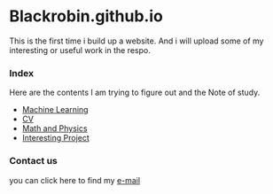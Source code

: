 # Blackrobin.github.io

This is the first time i build up a website.
And i will upload some of my interesting or useful work in the respo.

### Index

Here are the contents I am trying to figure out and the Note of study.

* [Machine Learning](https://blackrobin15.github.io/Blackrobin.github.io/MachineLearning/MachineLearning_index.html)
* [CV](https://blackrobin15.github.io/Blackrobin.github.io/CV/CV_index.html)
* [Math and Physics](https://blackrobin15.github.io/Blackrobin.github.io/CV/CV_index.html)
* [Interesting Project](https://blackrobin15.github.io/Blackrobin.github.io/InterestingProject/IP_index.html)


### Contact us

you can click here to find my [e-mail](https://blackrobin15.github.io/Blackrobin.github.io/about/contact-us.html)
